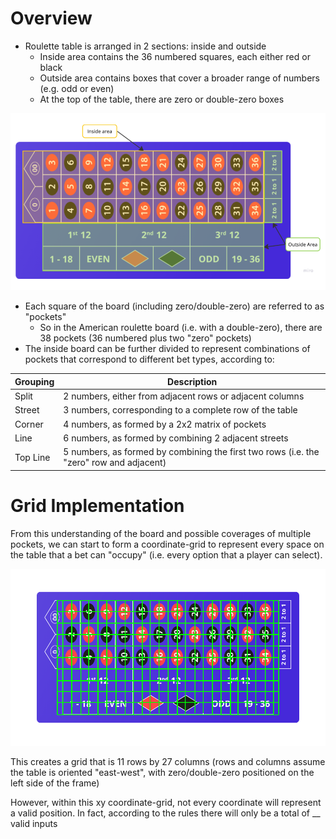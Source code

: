# Overview

- Roulette table is arranged in 2 sections: inside and outside
  - Inside area contains the 36 numbered squares, each either red or black
  - Outside area contains boxes that cover a broader range of numbers (e.g. odd or even)
  - At the top of the table, there are zero or double-zero boxes 

![alt text](img/table_anatomy.png)

- Each square of the board (including zero/double-zero) are referred to as "pockets"
  - So in the American roulette board (i.e. with a double-zero), there are 38 pockets (36 numbered plus two "zero" pockets)
- The inside board can be further divided to represent combinations of pockets that correspond to different bet types, according to:

| Grouping | Description                                              |
| -------- | -------------------------------------------------------- |
| Split    | 2 numbers, either from adjacent rows or adjacent columns |
| Street   | 3 numbers, corresponding to a complete row of the table  |
| Corner   | 4 numbers, as formed by a 2x2 matrix of pockets          |
| Line     | 6 numbers, as formed by combining 2 adjacent streets     |
| Top Line | 5 numbers, as formed by combining the first two rows (i.e. the "zero" row and adjacent) | 

# Grid Implementation

From this understanding of the board and possible coverages of multiple pockets, we can start to form a coordinate-grid to represent every space on the table that a bet can "occupy" (i.e. every option that a player can select).

![alt text](img/table_grid.png)

This creates a grid that is 11 rows by 27 columns (rows and columns assume the table is oriented "east-west", with zero/double-zero positioned on the left side of the frame)

However, within this xy coordinate-grid, not every coordinate will represent a valid position.  In fact, according to the rules there will only be a total of __ valid inputs



